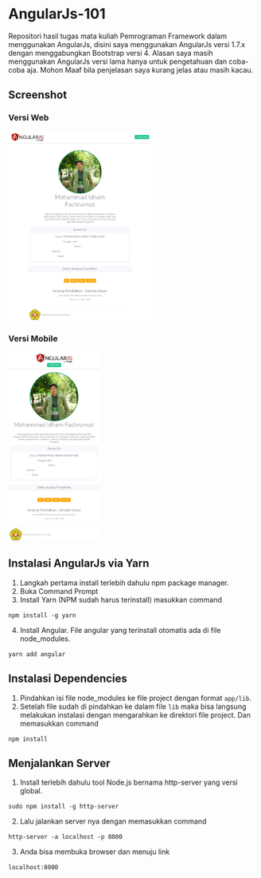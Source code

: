 # AngularJs-101
Repositori hasil tugas mata kuliah Pemrograman Framework dalam menggunakan AngularJs, disini saya menggunakan AngularJs versi 1.7.x dengan menggabungkan Bootstrap versi 4. Alasan saya masih menggunakan AngularJs versi lama hanya untuk pengetahuan dan coba-coba aja. Mohon Maaf bila penjelasan saya kurang jelas atau masih kacau.

## Screenshot

### Versi Web
<img src="ss/fullpage-web.jpg" height="380">

### Versi Mobile
<img src="ss/fullpage-responsive.jpg" height="380"> 

## Instalasi AngularJs via Yarn
1. Langkah pertama install terlebih dahulu npm package manager. 
2. Buka Command Prompt
3. Install Yarn (NPM sudah harus terinstall) masukkan command 
```
npm install -g yarn
```
4. Install Angular. File angular yang terinstall otomatis ada di file node_modules.
```
yarn add angular
``` 

## Instalasi Dependencies
1. Pindahkan isi file node_modules ke file project dengan format ```app/lib```.
2. Setelah file sudah di pindahkan ke dalam file ```lib``` maka bisa langsung melakukan instalasi dengan mengarahkan ke direktori file project. Dan memasukkan command
```
npm install
```

## Menjalankan Server
1. Install terlebih dahulu tool Node.js bernama http-server yang versi global.
```
sudo npm install -g http-server
```
2. Lalu jalankan server nya dengan memasukkan command 
```
http-server -a localhost -p 8000
```
3. Anda bisa membuka browser dan menuju link 
```
localhost:8000
```
